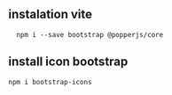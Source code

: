 ## instalation vite

```
  npm i --save bootstrap @popperjs/core
```

## install icon bootstrap

```
npm i bootstrap-icons
```
